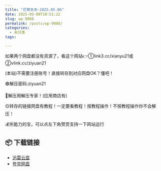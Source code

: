 ```yaml
---
title: "花臂夫夫-2025.05.06"
date: 2025-05-08T10:51:22
slug: wp-9088
permalink: /posts/wp-9088/
categories:
  - 未分类
tags:

---
```


如果两个网盘都没有资源了，看这个网站👉①link3.cc/xianyu21或②vlink.cc/ziyuan21

(本站)不需要注册账号！直接转存到对应网盘OK？懂吧！

🟢解压密码:ziyuan21

🔵解压用解压专家！(应用商店有)

🟡转存的链接网盘有教程！一定要看教程！按教程操作！不按教程操作你不会解压！

💰🈶能力的宝，可以点左下角赞赏支持一下网站运行

## 📦 下载链接
- [迅雷云盘](https://blziyuan21.com/pay-download/9088?key=dc6ddd954a&down_id=0)
- [夸克网盘](https://blziyuan21.com/pay-download/9088?key=dc6ddd954a&down_id=1)

